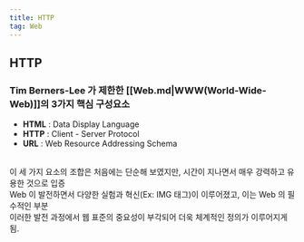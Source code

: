 ```yaml
---
title: HTTP
tag: Web
---
```


## HTTP

### Tim Berners-Lee 가 제한한 [[Web.md|WWW(World-Wide-Web)]]의 3가지 핵심 구성요소

- **HTML** : Data Display Language
- **HTTP** : Client - Server Protocol
- **URL** : Web Resource Addressing Schema

<br>이 세 가지 요소의 조합은 처음에는 단순해 보였지만, 시간이 지나면서 매우 강력하고 유용한 것으로 입증  
Web 이 발전하면서 다양한 실험과 혁신(Ex: IMG 태그)이 이루어졌고, 이는 Web 의 필수적인 부분  
이러한 발전 과정에서 웹 표준의 중요성이 부각되어 더욱 체계적인 정의가 이루어지게 됨.
